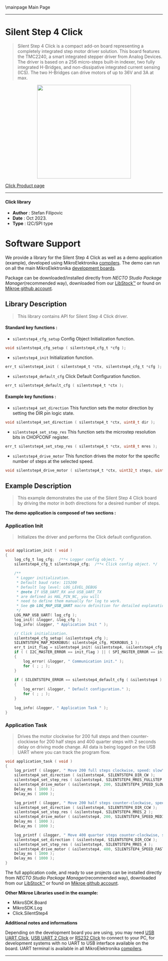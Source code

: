 \mainpage Main Page

---
# Silent Step 4 Click

> Silent Step 4 Click is a compact add-on board representing a completely integrated step motor driver solution. This board features the TMC2240, a smart integrated stepper driver from Analog Devices. The driver is based on a 256 micro-steps built-in indexer, two fully integrated H-Bridges, and non-dissipative integrated current sensing (ICS). The two H-Bridges can drive motors of up to 36V and 3A at max.

<p align="center">
  <img src="https://download.mikroe.com/images/click_for_ide/silentstep4_click.png" height=300px>
</p>

[Click Product page](https://www.mikroe.com/silent-step-4-click)

---


#### Click library

- **Author**        : Stefan Filipovic
- **Date**          : Oct 2023.
- **Type**          : I2C/SPI type


# Software Support

We provide a library for the Silent Step 4 Click
as well as a demo application (example), developed using MikroElektronika
[compilers](https://www.mikroe.com/necto-studio).
The demo can run on all the main MikroElektronika [development boards](https://www.mikroe.com/development-boards).

Package can be downloaded/installed directly from *NECTO Studio Package Manager*(recommended way), downloaded from our [LibStock&trade;](https://libstock.mikroe.com) or found on [Mikroe github account](https://github.com/MikroElektronika/mikrosdk_click_v2/tree/master/clicks).

## Library Description

> This library contains API for Silent Step 4 Click driver.

#### Standard key functions :

- `silentstep4_cfg_setup` Config Object Initialization function.
```c
void silentstep4_cfg_setup ( silentstep4_cfg_t *cfg );
```

- `silentstep4_init` Initialization function.
```c
err_t silentstep4_init ( silentstep4_t *ctx, silentstep4_cfg_t *cfg );
```

- `silentstep4_default_cfg` Click Default Configuration function.
```c
err_t silentstep4_default_cfg ( silentstep4_t *ctx );
```

#### Example key functions :

- `silentstep4_set_direction` This function sets the motor direction by setting the DIR pin logic state.
```c
void silentstep4_set_direction ( silentstep4_t *ctx, uint8_t dir );
```

- `silentstep4_set_step_res` This function sets the microstep resolution bits in CHOPCONF register.
```c
err_t silentstep4_set_step_res ( silentstep4_t *ctx, uint8_t mres );
```

- `silentstep4_drive_motor` This function drives the motor for the specific number of steps at the selected speed.
```c
void silentstep4_drive_motor ( silentstep4_t *ctx, uint32_t steps, uint8_t speed );
```

## Example Description

> This example demonstrates the use of the Silent Step 4 Click board by driving the motor in both directions for a desired number of steps.

**The demo application is composed of two sections :**

### Application Init

> Initializes the driver and performs the Click default configuration.

```c

void application_init ( void )
{
    log_cfg_t log_cfg;  /**< Logger config object. */
    silentstep4_cfg_t silentstep4_cfg;  /**< Click config object. */

    /** 
     * Logger initialization.
     * Default baud rate: 115200
     * Default log level: LOG_LEVEL_DEBUG
     * @note If USB_UART_RX and USB_UART_TX 
     * are defined as HAL_PIN_NC, you will 
     * need to define them manually for log to work. 
     * See @b LOG_MAP_USB_UART macro definition for detailed explanation.
     */
    LOG_MAP_USB_UART( log_cfg );
    log_init( &logger, &log_cfg );
    log_info( &logger, " Application Init " );

    // Click initialization.
    silentstep4_cfg_setup( &silentstep4_cfg );
    SILENTSTEP4_MAP_MIKROBUS( silentstep4_cfg, MIKROBUS_1 );
    err_t init_flag = silentstep4_init( &silentstep4, &silentstep4_cfg );
    if ( ( I2C_MASTER_ERROR == init_flag ) || ( SPI_MASTER_ERROR == init_flag ) )
    {
        log_error( &logger, " Communication init." );
        for ( ; ; );
    }
    
    if ( SILENTSTEP4_ERROR == silentstep4_default_cfg ( &silentstep4 ) )
    {
        log_error( &logger, " Default configuration." );
        for ( ; ; );
    }
    
    log_info( &logger, " Application Task " );
}

```

### Application Task

> Drives the motor clockwise for 200 full steps and then counter-clockiwse for 200 half
steps and 400 quarter steps with 2 seconds delay on driving mode change. All data is
being logged on the USB UART where you can track the program flow.

```c
void application_task ( void )
{
    log_printf ( &logger, " Move 200 full steps clockwise, speed: slow\r\n\n" );
    silentstep4_set_direction ( &silentstep4, SILENTSTEP4_DIR_CW );
    silentstep4_set_step_res ( &silentstep4, SILENTSTEP4_MRES_FULLSTEP );
    silentstep4_drive_motor ( &silentstep4, 200, SILENTSTEP4_SPEED_SLOW );
    Delay_ms ( 1000 );
    Delay_ms ( 1000 );

    log_printf ( &logger, " Move 200 half steps counter-clockwise, speed: medium\r\n\n" );
    silentstep4_set_direction ( &silentstep4, SILENTSTEP4_DIR_CCW );
    silentstep4_set_step_res ( &silentstep4, SILENTSTEP4_MRES_2 );
    silentstep4_drive_motor ( &silentstep4, 200, SILENTSTEP4_SPEED_MEDIUM );
    Delay_ms ( 1000 );
    Delay_ms ( 1000 );

    log_printf ( &logger, " Move 400 quarter steps counter-clockwise, speed: fast\r\n\n" );
    silentstep4_set_direction ( &silentstep4, SILENTSTEP4_DIR_CCW );
    silentstep4_set_step_res ( &silentstep4, SILENTSTEP4_MRES_4 );
    silentstep4_drive_motor ( &silentstep4, 400, SILENTSTEP4_SPEED_FAST );
    Delay_ms ( 1000 );
    Delay_ms ( 1000 );
}
```

The full application code, and ready to use projects can be installed directly from *NECTO Studio Package Manager*(recommended way), downloaded from our [LibStock&trade;](https://libstock.mikroe.com) or found on [Mikroe github account](https://github.com/MikroElektronika/mikrosdk_click_v2/tree/master/clicks).

**Other Mikroe Libraries used in the example:**

- MikroSDK.Board
- MikroSDK.Log
- Click.SilentStep4

**Additional notes and informations**

Depending on the development board you are using, you may need
[USB UART Click](https://www.mikroe.com/usb-uart-click),
[USB UART 2 Click](https://www.mikroe.com/usb-uart-2-click) or
[RS232 Click](https://www.mikroe.com/rs232-click) to connect to your PC, for
development systems with no UART to USB interface available on the board. UART
terminal is available in all MikroElektronika
[compilers](https://shop.mikroe.com/compilers).

---
